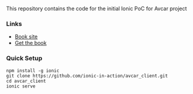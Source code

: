 This repository contains the code for the initial Ionic PoC for Avcar project


### Links

* [Book site](http://ionicinaction.com/)
* [Get the book](http://www.manning.com/wilken?a_aid=ionicinaction)

### Quick Setup

    npm install -g ionic
    git clone https://github.com/ionic-in-action/avcar_client.git
    cd avcar_client
    ionic serve
